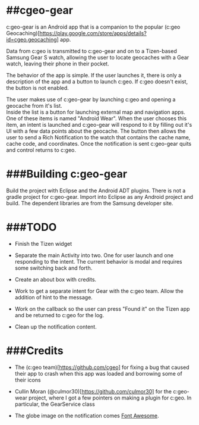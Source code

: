 ##cgeo-gear
=========

c:geo-gear is an Android app that is a companion to the popular 
(c:geo Geocaching)[https://play.google.com/store/apps/details?id=cgeo.geocaching] app.

Data from c:geo is transmitted to c:geo-gear and on to a Tizen-based Samsung Gear S 
watch, allowing the user to locate geocaches with a Gear watch, leaving their phone
in their pocket.

The behavior of the app is simple. If the user launches it, there is only a description
of the app and a button to launch c:geo.  If c:geo doesn't exist, the button is not 
enabled.  

The user makes use of c:geo-gear by launching c:geo and opening a geocache from it's list.  
Inside the list is a button for launching external map and navigation apps.  One of these 
items is named "Android Wear". When the user chooses this item, an intent is launched and
c:geo-gear will respond to it by filling out it's UI with a few data points about the 
geocache. The button then allows the user to send a Rich Notification to the watch that
contains the cache name, cache code, and coordinates.  Once the notification is sent
c:geo-gear quits and control returns to c:geo.

###Building c:geo-gear
=======================

Build the project with Eclipse and the Android ADT plugins.  There is not a gradle project
for c:geo-gear.  Import into Eclipse as any Android project and build.  The dependent libraries
are from the Samsung developer site.

###TODO
======

* Finish the Tizen widget

* Separate the main Activity into two. One for user launch and one responding to the intent.
The current behavior is modal and requires some switching back and forth.

* Create an about box with credits.

* Work to get a separate intent for Gear with the c:geo team.  Allow the addition of hint 
to the message.

* Work on the callback so the user can press "Found it" on the Tizen app and be returned to
c:geo for the log.

* Clean up the notification content.

###Credits
=========

* The (c:geo team)[https://github.com/cgeo] for fixing a bug that caused their app to crash when this app was loaded and borrowing some of their icons

* Cullin Moran (@culmor30)[https://github.com/culmor30] for the c:geo-wear project, where I got a few pointers on making a 
plugin for c:geo. In particular, the GearService class

* The globe image on the notification comes [Font Awesome](https://github.com/FortAwesome/Font-Awesome).
